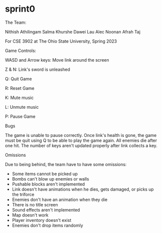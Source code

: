 # sprint0

The Team:

Nithish Athilingam
Salma Khurshe
Dawei Lau
Alec Noonan
Afrah Taj

For CSE 3902 at The Ohio State University, Spring 2023

Game Controls:

WASD and Arrow keys: Move link around the screen

Z & N: Link's sword is unleashed

Q: Quit Game

R: Reset Game

K: Mute music

L: Unmute music

P: Pause Game

Bugs

The game is unable to pause correctly. Once link's health is gone, the game must be quit using Q to be able to play the game again. All enemies die after one hit. The number of keys aren't updated properly after link collects a key.

Omissions

Due to being behind, the team have to have some omissions:
- Some items cannot be picked up
- Bombs can't blow up enemies or walls
- Pushable blocks aren't implemented
- Link doesn't have animations when he dies, gets damaged, or picks up the triforce
- Enemies don't have an animation when they die
- There is no title screen
- Sound effects aren't implemented
- Map doesn't work
- Player inventory doesn't exist
- Enemies don't drop items randomly
